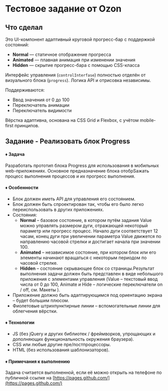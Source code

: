 # Тестовое задание от Ozon


## Что сделал
Это UI-компонент адаптивный круговой прогресс-бар с поддержкой состояний:

- **Normal** — статичное отображение прогресса
- **Animated** — плавная анимация при изменении значения
- **Hidden** — скрытие прогресс-бара с помощью CSS-класса

Интерфейс управления (`controlInterfase`) полностью отделён от визуального блока (`progress`). Логика API и отрисовка независимы.

Поддерживаются:

- Ввод значения от 0 до 100
- Переключатель анимации
- Переключатель видимости

Вёрстка адаптивна, основана на CSS Grid и Flexbox, с учётом mobile-first принципов.

## Задание - Реализовать блок Progress

#### ♦ Задача

Разработать прототип блока Progress для использования в мобильных web-приложениях.
Основное предназначение блока отобрSажать процесс выполнения процессов и их прогресс
выполнения.

#### ♦ Особенности

- Блок должен иметь API для управления его состоянием.
- Блок должен быть спроектирован так, чтобы его было легко переиспользовать в
  других приложениях.
- Состояния:
  - **Normal** – базовое состояние, в котором путём задания Value можно управлять размером дуги, отражающей некоторый параметр или прогресс процесс. Начало дуги соответствует 12 часам, конец дуги при увеличении параметра Value движется по направлению часовой стрелки и достигает начала при значении 100.
  - **Animated** – независимое состояние, при котором блок или его элементы начинают вращаться с некоторым периодом по часовой стрелке.
  - **Hidden** – состояние скрывающее блок со страницы.Результат выполнения задачи должен быть представлен в виде небольшого приложения с элементами управления (Value – текстовый ввод числа от 0 до 100, Animate и Hide – логические переключатели on / off, см. Макеты ).
- Приложение должно быть адаптирующимся под ориентацию экрана – будет большим плюсом.
- Фиолетовые штрихпунктирные линии – вспомогательные линии для облегчения вёрстки.

#### ♦ Технологии

- JS (без jQuery и других библиотек / фреймворков, упрощающих и дополняющих функциональность окружения браузера).
- CSS или любые другие пре/постпроцессоры.
- HTML (без использования шаблонизаторов).

#### ♦ Примечания к выполнению

Задача считается выполненной, если её можно открыть на телефоне по публичной ссылке на [https://pages.github.com/](https://pages.github.com/)
